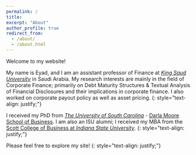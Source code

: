 ```yaml
---
permalink: /
title:
excerpt: "About"
author_profile: true
redirect_from: 
  - /about/
  - /about.html
---
```



Welcome to my website!

My name is Eyad, and I am an assistant professor of Finance at [*King Saud University*](https://ksu.edu.sa/en/) in Saudi Arabia. My research interests are mainly in the field of Corporate Finance; primarily on Debt Maturity Structures & Textual Analysis of Financial Disclosures and their implications in corporate finance. I also worked on corporate payout policy as well as asset pricing.
{: style="text-align: justify;"}

I received my PhD from [*The University of South Carolina*](https://sc.edu) - [Darla Moore School of Business](https://sc.edu/study/colleges_schools/moore/index.php). I am also an ISU alumni; I received my MBA from the [Scott College of Business at *Indiana State University*](https://www.indstate.edu/business/).
{: style="text-align: justify;"}

Please feel free to explore my site!
{: style="text-align: justify;"}
